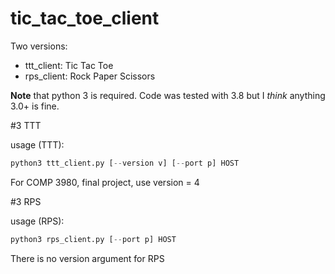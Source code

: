 # tic_tac_toe_client

Two versions:
* ttt_client: Tic Tac Toe
* rps_client: Rock Paper Scissors

**Note** that python 3 is required. Code was tested with 3.8 but I *think* anything 3.0+ is fine.

#3 TTT

usage (TTT): 
```python
python3 ttt_client.py [--version v] [--port p] HOST
```

For COMP 3980, final project, use version = 4

#3 RPS

usage (RPS): 
```python
python3 rps_client.py [--port p] HOST
```

There is no version argument for RPS
